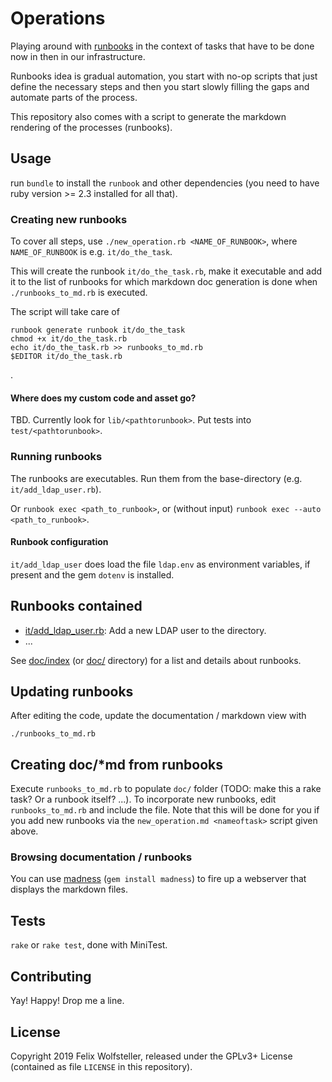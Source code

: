 # Operations

Playing around with [runbooks](https://github.com/braintree/runbook) in the context of tasks that have to be done now in then in our infrastructure.

Runbooks idea is gradual automation, you start with no-op scripts that just define the necessary steps and then you start slowly filling the gaps and automate parts of the process.

This repository also comes with a script to generate the markdown rendering of the processes (runbooks).

## Usage

run `bundle` to install the `runbook` and other dependencies (you need to have ruby version >= 2.3 installed for all that).

### Creating new runbooks

To cover all steps, use `./new_operation.rb <NAME_OF_RUNBOOK>`, where `NAME_OF_RUNBOOK` is e.g. `it/do_the_task`.

This will create the runbook `it/do_the_task.rb`, make it executable and add it to the list of runbooks for which markdown doc generation is done when `./runbooks_to_md.rb` is executed.

The script will take care of

    runbook generate runbook it/do_the_task
    chmod +x it/do_the_task.rb
    echo it/do_the_task.rb >> runbooks_to_md.rb
    $EDITOR it/do_the_task.rb
.

#### Where does my custom code and asset go?

TBD. Currently look for `lib/<pathtorunbook>`.  Put tests into `test/<pathtorunbook>`.

### Running runbooks

The runbooks are executables.  Run them from the base-directory (e.g. `it/add_ldap_user.rb`).

Or `runbook exec <path_to_runbook>`, or (without input) `runbook exec --auto <path_to_runbook>`.

#### Runbook configuration

`it/add_ldap_user` does load the file `ldap.env` as environment variables, if present and the gem `dotenv` is installed.

## Runbooks contained

  * [it/add_ldap_user.rb](it/add_ldap_user.rb): Add a new LDAP user to the directory.
  * ...

See [doc/index](doc/index.md) (or [doc/](doc/) directory) for a list and details about runbooks.

## Updating runbooks

After editing the code, update the documentation / markdown view with

    ./runbooks_to_md.rb

## Creating doc/*md from runbooks

Execute `runbooks_to_md.rb` to populate `doc/` folder (TODO: make this a rake task? Or a runbook itself? ...).
To incorporate new runbooks, edit `runbooks_to_md.rb` and include the file.  Note that this will be done for you if you add new runbooks via the `new_operation.md <nameoftask>` script given above.

### Browsing documentation / runbooks

You can use [madness](https://github.com/DannyBen/madness) (`gem install madness`) to fire up a webserver that displays the markdown files.

## Tests

`rake` or `rake test`, done with MiniTest.

## Contributing

Yay! Happy! Drop me a line.

## License

Copyright 2019 Felix Wolfsteller, released under the GPLv3+ License (contained as file `LICENSE` in this repository).
